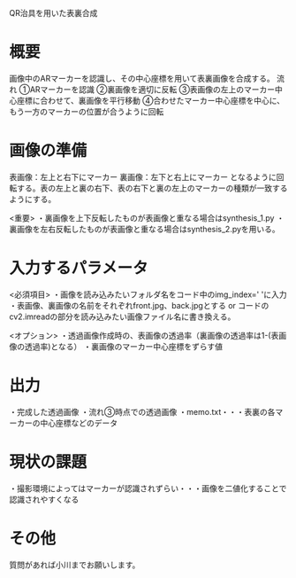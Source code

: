 QR治具を用いた表裏合成

# 概要
画像中のARマーカーを認識し、その中心座標を用いて表裏画像を合成する。
流れ
①ARマーカーを認識
②裏画像を適切に反転
③表画像の左上のマーカー中心座標に合わせて、裏画像を平行移動
④合わせたマーカー中心座標を中心に、もう一方のマーカーの位置が合うように回転

# 画像の準備
表画像：左上と右下にマーカー
裏画像：左下と右上にマーカー
となるように回転する。表の左上と裏の右下、表の右下と裏の左上のマーカーの種類が一致するようにする。

<重要>
・裏画像を上下反転したものが表画像と重なる場合はsynthesis_1.py
・裏画像を左右反転したものが表画像と重なる場合はsynthesis_2.pyを用いる。

# 入力するパラメータ
<必須項目>
・画像を読み込みたいフォルダ名をコード中のimg_index=' 'に入力
・表画像、裏画像の名前をそれぞれfront.jpg、back.jpgとする or コードのcv2.imreadの部分を読み込みたい画像ファイル名に書き換える。

<オプション>
・透過画像作成時の、表画像の透過率（裏画像の透過率は1-(表画像の透過率)となる）
・裏画像のマーカー中心座標をずらす値

# 出力
・完成した透過画像
・流れ③時点での透過画像
・memo.txt・・・表裏の各マーカーの中心座標などのデータ

# 現状の課題
・撮影環境によってはマーカーが認識されずらい・・・画像を二値化することで認識されやすくなる

# その他
質問があれば小川までお願いします。
